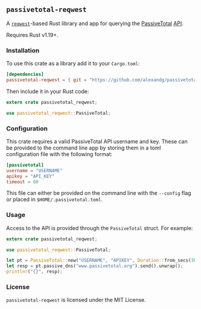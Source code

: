 `passivetotal-reqwest`
-------------------------

A [`reqwest`](https://github.com/seanmonstar/reqwest)-based Rust library and 
app for querying the [PassiveTotal](https://www.passivetotal.org)
[API](https://api.passivetotal.org/api/docs/).

Requires Rust v1.19+.

### Installation

To use this crate as a library add it to your `Cargo.toml`:

```toml
[dependencies]
passivetotal-reqwest = { git = "https://github.com/alexandg/passivetotal-reqwest" }
```

Then include it in your Rust code:

```rust
extern crate passivetotal_reqwest;

use passivetotal_reqwest::PassiveTotal;
```

### Configuration

This crate requires a valid PassiveTotal API username and key. These can be
provided to the command line app by storing them in a toml configuration file
with the following format:

```toml
[passivetotal]
username = "USERNAME"
apikey = "API_KEY"
timeout = 60
```

This file can either be provided on the command line with the `--config` flag
or placed in `$HOME/.passivetotal.toml`.

### Usage

Access to the API is provided through the `PassiveTotal` struct. For example:

```rust
extern crate passivetotal_reqwest;

use passivetotal_reqwest::PassiveTotal;

let pt = PassiveTotal::new("USERNAME", "APIKEY", Duration::from_secs(30));
let resp = pt.passive_dns("www.passivetotal.org").send().unwrap();
println!("{}", resp);
```

### License

`passivetotal-reqwest` is licensed under the MIT License.
